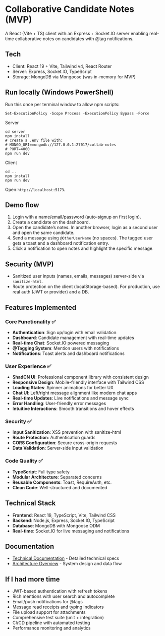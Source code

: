 # Collaborative Candidate Notes (MVP)

A React (Vite + TS) client with an Express + Socket.IO server enabling real-time collaborative notes on candidates with @tag notifications.

## Tech
- Client: React 19 + Vite, Tailwind v4, React Router
- Server: Express, Socket.IO, TypeScript
- Storage: MongoDB via Mongoose (was in-memory for MVP)

## Run locally (Windows PowerShell)
Run this once per terminal window to allow npm scripts:

```
Set-ExecutionPolicy -Scope Process -ExecutionPolicy Bypass -Force
```

Server
```
cd server
npm install
# create a .env file with:
# MONGO_URI=mongodb://127.0.0.1:27017/collab-notes
# PORT=4000
npm run dev
```

Client
```
cd ..
npm install
npm run dev
```
Open `http://localhost:5173`.

## Demo flow
1. Login with a name/email/password (auto-signup on first login).
2. Create a candidate on the dashboard.
3. Open the candidate’s notes. In another browser, login as a second user and open the same candidate.
4. Send a message using `@OtherUserName` (no spaces). The tagged user gets a toast and a dashboard notification entry.
5. Click a notification to open notes and highlight the specific message.

## Security (MVP)
- Sanitized user inputs (names, emails, messages) server-side via `sanitize-html`.
- Route protection on the client (localStorage-based). For production, use real auth (JWT or provider) and a DB.

## Features Implemented

### Core Functionality ✅
- **Authentication**: Sign up/login with email validation
- **Dashboard**: Candidate management with real-time updates
- **Real-time Chat**: Socket.IO powered messaging
- **@Tagging System**: Mention users with notifications
- **Notifications**: Toast alerts and dashboard notifications

### User Experience ✅
- **ShadCN UI**: Professional component library with consistent design
- **Responsive Design**: Mobile-friendly interface with Tailwind CSS
- **Loading States**: Spinner animations for better UX
- **Chat UI**: Left/right message alignment like modern chat apps
- **Real-time Updates**: Live notifications and message sync
- **Error Handling**: User-friendly error messages
- **Intuitive Interactions**: Smooth transitions and hover effects

### Security ✅
- **Input Sanitization**: XSS prevention with sanitize-html
- **Route Protection**: Authentication guards
- **CORS Configuration**: Secure cross-origin requests
- **Data Validation**: Server-side input validation

### Code Quality ✅
- **TypeScript**: Full type safety
- **Modular Architecture**: Separated concerns
- **Reusable Components**: Toast, RequireAuth, etc.
- **Clean Code**: Well-structured and documented

## Technical Stack

- **Frontend**: React 19, TypeScript, Vite, Tailwind CSS
- **Backend**: Node.js, Express, Socket.IO, TypeScript
- **Database**: MongoDB with Mongoose ODM
- **Real-time**: Socket.IO for live messaging and notifications

## Documentation

- [Technical Documentation](./TECHNICAL.md) - Detailed technical specs
- [Architecture Overview](./ARCHITECTURE.md) - System design and data flow

## If I had more time
- JWT-based authentication with refresh tokens
- Rich mentions with user search and autocomplete
- Email/push notifications for @tags
- Message read receipts and typing indicators
- File upload support for attachments
- Comprehensive test suite (unit + integration)
- CI/CD pipeline with automated testing
- Performance monitoring and analytics
